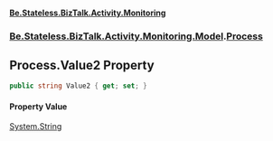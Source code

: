 #### [Be.Stateless.BizTalk.Activity.Monitoring](README.md 'README')
### [Be.Stateless.BizTalk.Activity.Monitoring.Model](Be.Stateless.BizTalk.Activity.Monitoring.Model.md 'Be.Stateless.BizTalk.Activity.Monitoring.Model').[Process](Process.md 'Be.Stateless.BizTalk.Activity.Monitoring.Model.Process')

## Process.Value2 Property

```csharp
public string Value2 { get; set; }
```

#### Property Value
[System.String](https://docs.microsoft.com/en-us/dotnet/api/System.String 'System.String')